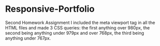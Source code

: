 # Responsive-Portfolio
Second Homework Assignment
I included the meta viewport tag in all the HTML files and made 3 CSS queries: the first anything over 980px, the second being anything under 979px and over 768px, the third being anything under 767px.